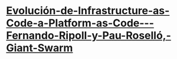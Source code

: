 # [Evolución-de-Infrastructure-as-Code-a-Platform-as-Code---Fernando-Ripoll-y-Pau-Roselló,-Giant-Swarm](https://www.youtube.com/watch?v=evr_hXZtAYI)
